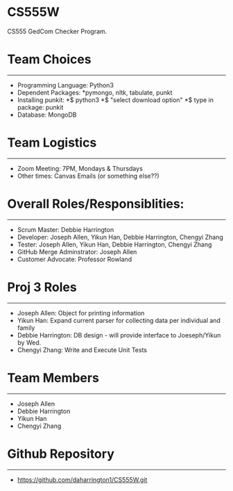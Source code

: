 # CS555W
CS555 GedCom Checker Program.

# Team Choices
---
* Programming Language: Python3
* Dependent Packages: 
	*pymongo, nltk, tabulate, punkt
* Installing punkit: 
	*$ python3
	*$ "select download option"
	*$ type in package: punkit
* Database: MongoDB

# Team Logistics
---
* Zoom Meeting: 7PM, Mondays & Thursdays
* Other times: Canvas Emails (or something else??)

# Overall Roles/Responsiblities: 
---
* Scrum Master: Debbie Harrington
* Developer: Joseph Allen, Yikun Han, Debbie Harrington, Chengyi Zhang
* Tester: Joseph Allen, Yikun Han, Debbie Harrington, Chengyi Zhang
* GitHub Merge Adminstrator: Joseph Allen
* Customer Advocate: Professor Rowland

# Proj 3 Roles  
---
* Joseph Allen: Object for printing information
* Yikun Han: Expand current parser for collecting data per individual and family
* Debbie Harrington: DB design - will provide interface to Joeseph/Yikun by Wed.
* Chengyi Zhang: Write and Execute Unit Tests

# Team Members
---
* Joseph Allen
* Debbie Harrington
* Yikun Han
* Chengyi Zhang

# Github Repository
---
* https://github.com/daharrington1/CS555W.git
